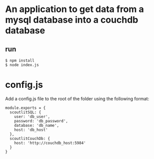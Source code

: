 # An application to get data from a mysql database into a couchdb database

## run
```
$ npm install
$ node index.js
```

# config.js
Add a config.js file to the root of the folder using the following format:

```
module.exports = {
  scoutlitSQL: {
    user: 'db_user',
    password: 'db_password',
    database: 'db_name',
    host: 'db_host'
  },
  scoutlitCouchDb: {
    host: 'http://couchdb_host:5984'
  }
}
```